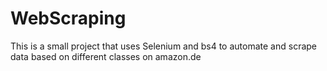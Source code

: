 # WebScraping

This is a small project that uses Selenium and bs4 to automate and scrape data based on different classes on amazon.de
